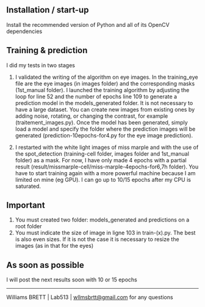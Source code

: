 Installation / start-up
----------------------------
Install the recommended version of Python and all of its OpenCV dependencies

Training & prediction
---------------------
I did my tests in two stages

1. I validated the writing of the algorithm on eye images. In the training_eye file are the eye images (in images folder) and the corresponding masks (1st_manual folder). I launched the training algorithm by adjusting the loop for line 52 and the number of epochs line 109 to generate a prediction model in the models_generated folder. It is not necessary to have a large dataset. You can create new images from existing ones by adding noise, rotating, or changing the contrast, for example (traitement_images.py).
Once the model has been generated, simply load a model and specify the folder where the prediction images will be generated (prediction-10epochs-for4.py for the eye image prediction).

2. I restarted with the white light images of miss marple and with the use of the spot_detection (training-cell folder, images folder and 1st_manual folder) as a mask. For now, I have only made 4 epochs with a partial result (result/missmarple-cell/miss-marple-4epochs-for6,7h folder).
You have to start training again with a more powerful machine because I am limited on mine (eg GPU). I can go up to 10/15 epochs after my CPU is saturated.

Important
---------
1. You must created two folder: models_generated and predictions on a root folder
2. You must indicate the size of image in ligne 103 in train-(x).py. 
The best is also even sizes. If it is not the case it is necessary to resize the images (as in that for the eyes) 

As soon as possible
-------------------
I will post the next results soon with 10 or 15 epochs

------------------------------------------------------------------------------------------------------------------------------------------
Williams BRETT | Lab513 | wllmsbrtt@gmail.com for any questions
